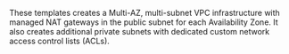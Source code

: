 These templates creates a Multi-AZ, multi-subnet VPC infrastructure with managed NAT gateways in the public subnet for each Availability Zone. It also creates additional private subnets with dedicated custom network access control lists (ACLs). 
